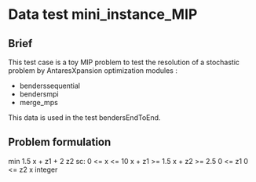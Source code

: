 # Data test mini_instance_MIP

## Brief

This test case is a toy MIP problem to test the resolution of a stochastic problem by AntaresXpansion optimization modules :

* benderssequential
* bendersmpi
* merge_mps

This data is used in the test bendersEndToEnd.

## Problem formulation

min 1.5 x + z1 + 2 z2
sc:
    0 <= x <= 10
    x + z1 >= 1.5
    x + z2 >= 2.5
    0 <= z1
    0 <= z2
    x integer